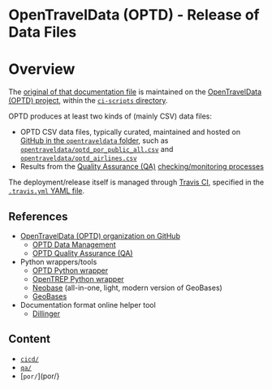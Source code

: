 OpenTravelData (OPTD) - Release of Data Files
=============================================

# Overview
The [original of that documentation file](https://github.com/opentraveldata/opentraveldata/blob/master/ci-scripts/README.md)
is maintained on the
[OpenTravelData (OPTD) project](https://github.com/opentraveldata/opentraveldata),
within the [`ci-scripts` directory](https://github.com/opentraveldata/opentraveldata/blob/master/ci-scripts).

OPTD produces at least two kinds of (mainly CSV) data files:

* OPTD CSV data files, typically curated, maintained and hosted on
  [GitHub in the `opentraveldata` folder](https://github.com/opentraveldata/opentraveldata/blob/master/opentraveldata/),
  such as [`opentraveldata/optd_por_public_all.csv`](https://github.com/opentraveldata/opentraveldata/blob/master/opentraveldata/optd_por_public_all.csv)
  and [`opentraveldata/optd_airlines.csv`](https://github.com/opentraveldata/opentraveldata/blob/master/opentraveldata/optd_airlines.csv)
* Results from the [Quality Assurance (QA)](https://github.com/opentraveldata/quality-assurance)
  [checking/monitoring processes](https://github.com/opentraveldata/quality-assurance/tree/master/checkers)

The deployment/release itself is managed through [Travis CI](https://www.travis-ci.org/opentraveldata/opentraveldata),
specified in the [`.travis.yml` YAML file](https://github.com/opentraveldata/opentraveldata/blob/master/.travis.yml).

## References
* [OpenTravelData (OPTD) organization on GitHub](https://github.com/opentraveldata)
  + [OPTD Data Management](https://github.com/opentraveldata/opentraveldata)
  + [OPTD Quality Assurance (QA)](https://github.com/opentraveldata/quality-assurance)
* Python wrappers/tools
  + [OPTD Python wrapper](https://pypi.org/project/opentraveldata/)
  + [OpenTREP Python wrapper](https://pypi.org/project/OpenTrepWrapper/)
  + [Neobase](https://github.com/alexprengere/neobase) (all-in-one, light, modern version of GeoBases)
  + [GeoBases](http://opentraveldata.github.com/geobases)
* Documentation format online helper tool
  + [Dillinger](https://dillinger.io)

## Content
* [`cicd/`](cicd/)
* [`qa/`](qa/)
* [`por/`](por/}


